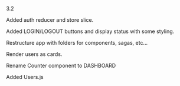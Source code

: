 3.2

Added auth reducer and store slice.

Added LOGIN/LOGOUT buttons and display status with some styling.

Restructure app with folders for components, sagas, etc...

Render users as cards.

Rename Counter component to DASHBOARD

Added Users.js
